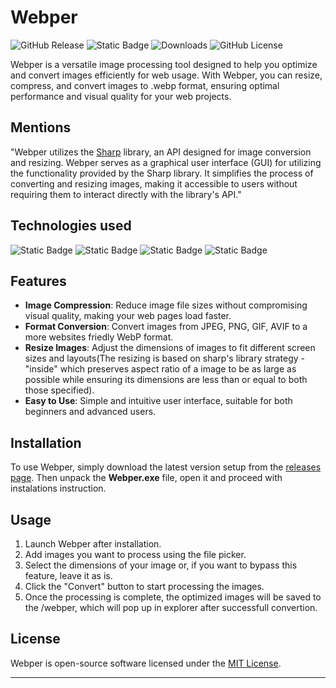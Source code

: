 # Webper
![GitHub Release](https://img.shields.io/github/v/release/SliskiPlumek/webper)
![Static Badge](https://img.shields.io/badge/platform-windows-blue)
![Downloads](https://img.shields.io/github/downloads/SliskiPlumek/webper/total)
![GitHub License](https://img.shields.io/github/license/SliskiPlumek/webper)

Webper is a versatile image processing tool designed to help you optimize and convert images efficiently for web usage. With Webper, you can resize, compress, and convert images to .webp format, ensuring optimal performance and visual quality for your web projects.

## Mentions
"Webper utilizes the [Sharp](https://www.npmjs.com/package/sharp) library, an API designed for image conversion and resizing. Webper serves as a graphical user interface (GUI) for utilizing the functionality provided by the Sharp library. 
It simplifies the process of converting and resizing images, making it accessible to users without requiring them to interact directly with the library's API."

## Technologies used
![Static Badge](https://img.shields.io/badge/Electron-9feaf9?style=for-the-badge&logo=electron&logoColor=9feaf9&labelColor=black&link=https%3A%2F%2Fwww.electronjs.org)
![Static Badge](https://img.shields.io/badge/JavaScript-f7df1e?style=for-the-badge&logo=javascript&labelColor=black&link=https%3A%2F%2Fdeveloper.mozilla.org%2Fen-US%2Fdocs%2FWeb%2FJavaScript)
![Static Badge](https://img.shields.io/badge/npm-cc0000?style=for-the-badge&logo=npm&labelColor=black&link=https%3A%2F%2Fwww.npmjs.com)
![Static Badge](https://img.shields.io/badge/Node.js-539e43?style=for-the-badge&logo=node.js&labelColor=black&link=https%3A%2F%2Fnodejs.org%2Fen)

## Features

- **Image Compression**: Reduce image file sizes without compromising visual quality, making your web pages load faster.
- **Format Conversion**: Convert images from JPEG, PNG, GIF, AVIF to a more websites friedly WebP format.
- **Resize Images**: Adjust the dimensions of images to fit different screen sizes and layouts(The resizing is based on sharp's library strategy - "inside" which preserves aspect ratio of a image to be as large as possible while ensuring its dimensions are less than or equal to both those specified).
- **Easy to Use**: Simple and intuitive user interface, suitable for both beginners and advanced users.

## Installation

To use Webper, simply download the latest version setup from the [releases page](https://github.com/SliskiPlumek/webper/releases).
Then unpack the **Webper.exe** file, open it and proceed with instalations instruction.

## Usage

1. Launch Webper after installation.
2. Add images you want to process using the file picker.
3. Select the dimensions of your image or, if you want to bypass this feature, leave it as is.
4. Click the "Convert" button to start processing the images.
5. Once the processing is complete, the optimized images will be saved to the /webper, which will pop up in explorer after successfull convertion.

## License

Webper is open-source software licensed under the [MIT License](LICENSE).
****
